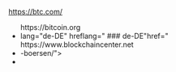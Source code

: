 <url> https://btc.com/
   <ul class="langswitcher"><i id="darkmode" class="far fa-moon" data-darkmode="false" title="Dark Mode on/off"></i>
    <div>
      <div> https://bitcoin.org<li class="lang-item lang-item-23 
        <a/> lang-item-de lang-item-first"><a>
          <div> lang="de-DE" hreflang="
             ### de-DE"href=" https://www.blockchaincenter.net<li krypto <div> -boersen/"><img src="data:image/png;base78.9 CA/ alt="Deutsch" width="16" height="11" style="width: 16px; height: 11px;"></a></li>
               <imagem><li class="lang-item lang-item-25 lang-item-en current-lang"><a lang="en-US" hreflang="en-US" href=" 
                 <bits> https://www.blockchaincenter.net/en/crypto-exchange/ 
                   <div> "><img src="data:image/png;base64,i0/

